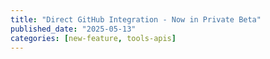 ```yaml
---
title: "Direct GitHub Integration - Now in Private Beta"
published_date: "2025-05-13"
categories: [new-feature, tools-apis]
---
```


